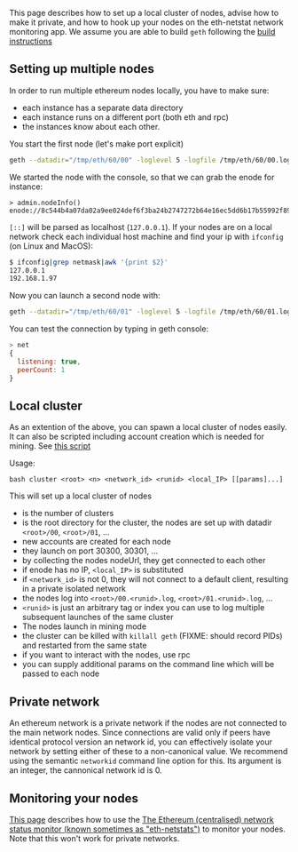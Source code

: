 This page describes how to set up a local cluster of nodes, advise how to make it private, and how to hook up your nodes on the eth-netstat network monitoring app. 
We assume you are able to build `geth` following the [build instructions](https://github.com/ethereum/go-ethereum/wiki/Building-Ethereum)

## Setting up multiple nodes

In order to run multiple ethereum nodes locally, you have to make sure:
- each instance has a separate data directory
- each instance runs on a different port (both eth and rpc)
- the instances know about each other.

You start the first node (let's make port explicit)
```bash
geth --datadir="/tmp/eth/60/00" -loglevel 5 -logfile /tmp/eth/60/00.log -port 30300 -rpc -rpcport 8100  console
```

We started the node with the console, so that we can grab the enode for instance:

```
> admin.nodeInfo()
enode://8c544b4a07da02a9ee024def6f3ba24b2747272b64e16ec5dd6b17b55992f8980b77938155169d9d33807e501729ecb42f5c0a61018898c32799ced152e9f0d7@9[::]:30303
```

`[::]` will be parsed as localhost (`127.0.0.1`). If your nodes are on a local network check each individual host machine and find your ip with `ifconfig` (on Linux and MacOS):

```bash
$ ifconfig|grep netmask|awk '{print $2}'
127.0.0.1
192.168.1.97
```

Now you can launch a second node with:

```bash
geth --datadir="/tmp/eth/60/01" -loglevel 5 -logfile /tmp/eth/60/01.log -port 30301 -rpc -rpcport 8101 -bootnodes="enode://8c544b4a07da02a9ee024def6f3ba24b2747272b64e16ec5dd6b17b55992f8980b77938155169d9d33807e501729ecb42f5c0a61018898c32799ced152e9f0d7@127.0.0.1:30303" 
```

You can test the connection  by typing in geth console:

```javascript
> net
{
  listening: true,
  peerCount: 1
}
```

## Local cluster

As an extention of the above, you can spawn a local cluster of nodes easily. It can also be scripted including account creation which is needed for mining. 
See [this script](https://gist.github.com/zelig/adcbb8cd4e9c8259327c)

Usage:

```
bash cluster <root> <n> <network_id> <runid> <local_IP> [[params]...]
```

This will set up a local cluster of nodes
- <n> is the number of clusters
- <root> is the root directory for the cluster, the nodes are set up 
  with datadir `<root>/00`, `<root>/01`, ...
- new accounts are created for each node
- they launch on port 30300, 30301, ...
- by collecting the nodes nodeUrl, they get connected to each other
- if enode has no IP, `<local_IP>` is substituted
- if `<network_id>` is not 0, they will not connect to a default client,
  resulting in a private isolated network
- the nodes log into `<root>/00.<runid>.log`, `<root>/01.<runid>.log`, ...
- `<runid>` is just an arbitrary tag or index you can use to log multiple 
  subsequent launches of the same cluster
- The nodes launch in mining mode 
- the cluster can be killed with `killall geth` (FIXME: should record PIDs)
  and restarted from the same state
- if you want to interact with the nodes, use rpc
- you can supply additional params on the command line which will be passed 
  to each node

## Private network 

An ethereum network is a private network if the nodes are not connected to the main network nodes. Since connections are valid only if peers have identical protocol version an network id, you can effectively isolate your network by setting either of these to a non-canonical value. We recommend using the semantic `networkid` command line option for this. Its argument is an integer, the cannonical network id is 0.

## Monitoring your nodes

[This page](https://github.com/ethereum/wiki/wiki/Network-Status) describes how to use the [The Ethereum (centralised) network status monitor (known sometimes as "eth-netstats")](http://eth-netstats.herokuapp.com) to monitor your nodes. Note that this won't work for private networks.